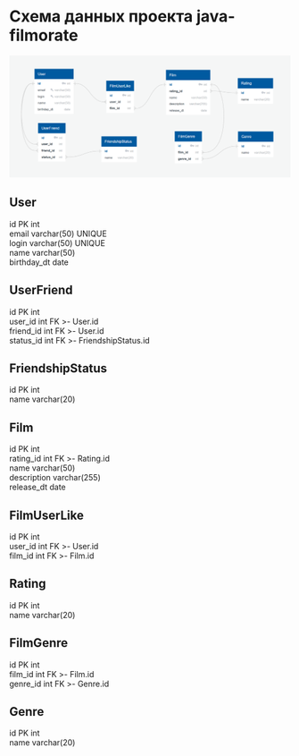 # Схема данных проекта java-filmorate 

![java-filmorate-DB](./images/java-filmorate-DB.png)

## User
id PK int \
email varchar(50) UNIQUE \
login varchar(50) UNIQUE \
name varchar(50) \
birthday_dt date 

## UserFriend
id PK int \
user_id int FK >- User.id \
friend_id int FK >- User.id \
status_id int FK >- FriendshipStatus.id

## FriendshipStatus 
id PK int \
name varchar(20)

## Film
id PK int \
rating_id int FK >- Rating.id \
name varchar(50) \
description varchar(255) \
release_dt date

## FilmUserLike
id PK int \
user_id int FK >- User.id \
film_id int FK >- Film.id

## Rating
id PK int \
name varchar(20)

## FilmGenre
id PK int \
film_id int FK >- Film.id \
genre_id int FK >- Genre.id

## Genre
id PK int \
name varchar(20)
